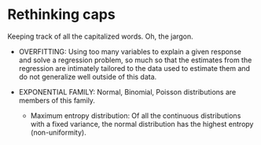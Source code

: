 # Rethinking caps

Keeping track of all the capitalized words. Oh, the jargon.

* OVERFITTING: Using too many variables to explain a given response and solve a regression problem, so much so that the estimates from the regression are intimately tailored to the data used to estimate them and do not generalize well outside of this data.

* EXPONENTIAL FAMILY: Normal, Binomial, Poisson distributions are members of this family.
  * Maximum entropy distribution: Of all the continuous distributions with a fixed variance, the normal distribution has the highest entropy (non-uniformity).
